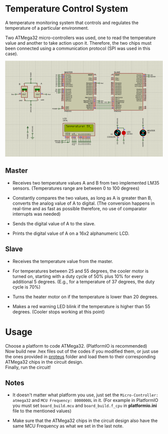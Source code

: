 # Temperature Control System

A temperature monitoring system that controls and regulates the temperature of a particular environment.

Two ATMega32 micro-controllers was used, one to read the temperature value and another to take action upon it. Therefore, the two chips must been connected using a communication protocol (SPI was used in this case).

![Circuit](.gh/circuit.png)


## Master

* Receives two temperature values A and B from two implemented LM35 sensors. (Temperatures range are between 0 to 100 degrees)

* Constantly compares the two values, as long as A is greater than B, converts the analog value of A to digital. (The conversion happens in real-time and as fast as possible therefore, no use of comparator interrupts was needed)

* Sends the digital value of A to the slave.

* Prints the digital value of A on a 16x2 alphanumeric LCD.


## Slave

* Receives the temperature value from the master.

* For temperatures between 25 and 55 degrees, the cooler motor is turned on, starting with a duty cycle of 50% plus 10% for every additional 5 degrees. (E.g., for a temperature of 37 degrees, the duty cycle is 70%)

* Turns the heater motor on if the temperature is lower than 20 degrees.

* Makes a red warning LED blink if the temperature is higher than 55 degrees. (Cooler stops working at this point)


# Usage

Choose a platform to code ATMega32. (PlatformIO is recommended)   
Now build new .hex files out of the codes if you modified them, or just use the ones provided in [proteus](proteus/hex) folder and load them to their corresponding ATMega32 chips in the circuit design.  
Finally, run the circuit!

## Notes

* It doesn't matter what platform you use, just set the `Micro-Controller: atmega32` and `MCU Frequency: 8000000L` in it. (For example in PlatformIO you must set `board_build.mcu` and `board_build.f_cpu` in **platformio.ini** file to the mentioned values)

* Make sure that the ATMega32 chips in the circuit design also have the same MCU Frequency as what we set in the last note.
